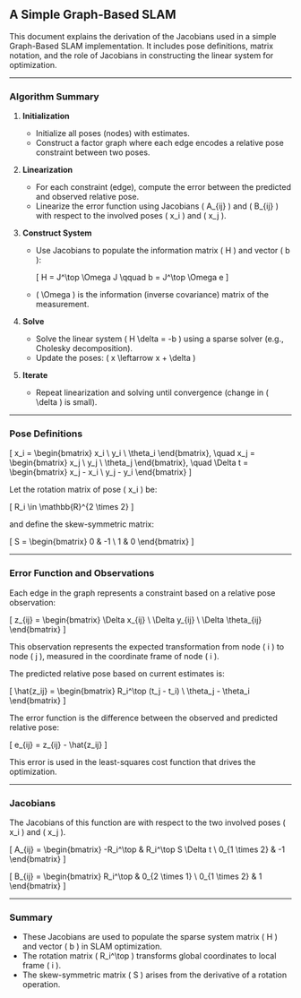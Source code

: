 ## A Simple Graph-Based SLAM

This document explains the derivation of the Jacobians used in a simple Graph-Based SLAM implementation. It includes pose definitions, matrix notation, and the role of Jacobians in constructing the linear system for optimization.

---

### Algorithm Summary

1. **Initialization**

   - Initialize all poses (nodes) with estimates.
   - Construct a factor graph where each edge encodes a relative pose constraint between two poses.

2. **Linearization**

   - For each constraint (edge), compute the error between the predicted and observed relative pose.
   - Linearize the error function using Jacobians \( A_{ij} \) and \( B_{ij} \) with respect to the involved poses \( x_i \) and \( x_j \).

3. **Construct System**

   - Use Jacobians to populate the information matrix \( H \) and vector \( b \):

     \[
     H = J^\top \Omega J \qquad b = J^\top \Omega e
     \]

   - \( \Omega \) is the information (inverse covariance) matrix of the measurement.

4. **Solve**

   - Solve the linear system \( H \delta = -b \) using a sparse solver (e.g., Cholesky decomposition).
   - Update the poses: \( x \leftarrow x + \delta \)

5. **Iterate**

   - Repeat linearization and solving until convergence (change in \( \delta \) is small).

---

### Pose Definitions

\[
x_i = \begin{bmatrix} x_i \\ y_i \\ \theta_i \end{bmatrix}, \quad
x_j = \begin{bmatrix} x_j \\ y_j \\ \theta_j \end{bmatrix}, \quad
\Delta t = \begin{bmatrix} x_j - x_i \\ y_j - y_i \end{bmatrix}
\]

Let the rotation matrix of pose \( x_i \) be:

\[
R_i \in \mathbb{R}^{2 \times 2}
\]

and define the skew-symmetric matrix:

\[
S = \begin{bmatrix}
0 & -1 \\
1 & 0
\end{bmatrix}
\]

---

### Error Function and Observations

Each edge in the graph represents a constraint based on a relative pose observation:

\[
z_{ij} = \begin{bmatrix} \Delta x_{ij} \\ \Delta y_{ij} \\ \Delta \theta_{ij} \end{bmatrix}
\]

This observation represents the expected transformation from node \( i \) to node \( j \), measured in the coordinate frame of node \( i \).

The predicted relative pose based on current estimates is:

\[
\hat{z_ij} = \begin{bmatrix} R_i^\top (t_j - t_i) \\ \theta_j - \theta_i \end{bmatrix}
\]

The error function is the difference between the observed and predicted relative pose:

\[
e_{ij} = z_{ij} - \hat{z_ij}
\]

This error is used in the least-squares cost function that drives the optimization.

---

### Jacobians

The Jacobians of this function are with respect to the two involved poses \( x_i \) and \( x_j \).

\[
A_{ij} =
\begin{bmatrix}
-R_i^\top & R_i^\top S \Delta t \\
0_{1 \times 2} & -1
\end{bmatrix}
\]

\[
B_{ij} =
\begin{bmatrix}
R_i^\top & 0_{2 \times 1} \\
0_{1 \times 2} & 1
\end{bmatrix}
\]

---

### Summary

- These Jacobians are used to populate the sparse system matrix \( H \) and vector \( b \) in SLAM optimization.
- The rotation matrix \( R_i^\top \) transforms global coordinates to local frame \( i \).
- The skew-symmetric matrix \( S \) arises from the derivative of a rotation operation.